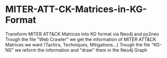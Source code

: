 # MITER-ATT-CK-Matrices-in-KG-Format
Transform MITER ATT&amp;CK Matrices into KG format via Neo4j and py2neo
Trough the file "Web Crawler" we get the information of MITER ATT&CK Matrices we want (Tactics, Techniques, Mitigations...)
Trough the file "KG-NS" we reform the information and "draw" them in the Neo4j Graph

